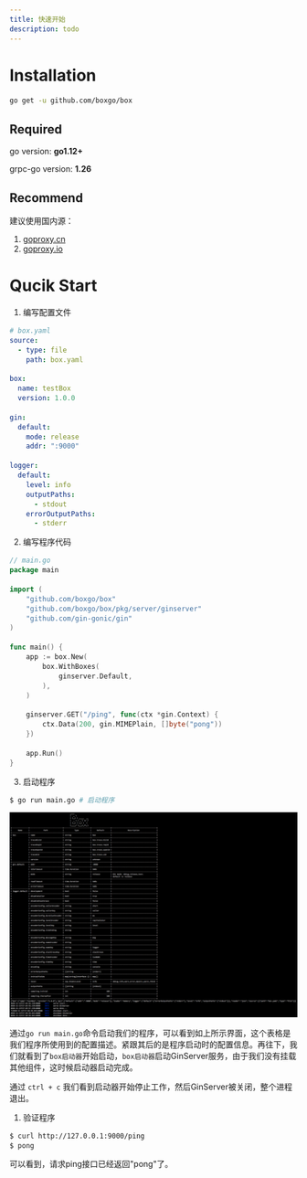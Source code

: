 ```yaml
---
title: 快速开始
description: todo
---
```


# Installation

```sh
go get -u github.com/boxgo/box
```

## Required

go version: **go1.12+**

grpc-go version: **1.26**

## Recommend

建议使用国内源：

1. [goproxy.cn](https://goproxy.cn/)
2. [goproxy.io](https://goproxy.io/)



# Qucik Start

1. 编写配置文件

```yaml
# box.yaml
source:
  - type: file
    path: box.yaml

box:
  name: testBox
  version: 1.0.0

gin:
  default:
    mode: release
    addr: ":9000"

logger:
  default:
    level: info
    outputPaths:
      - stdout
    errorOutputPaths:
      - stderr
```

2. 编写程序代码

```go
// main.go
package main

import (
	"github.com/boxgo/box"
	"github.com/boxgo/box/pkg/server/ginserver"
	"github.com/gin-gonic/gin"
)

func main() {
	app := box.New(
		box.WithBoxes(
			ginserver.Default,
		),
	)

	ginserver.GET("/ping", func(ctx *gin.Context) {
		ctx.Data(200, gin.MIMEPlain, []byte("pong"))
	})

	app.Run()
}
```

3. 启动程序

```sh
$ go run main.go # 启动程序
```

![boot](./boot.png)

通过`go run main.go`命令启动我们的程序，可以看到如上所示界面，这个表格是我们程序所使用到的配置描述。紧跟其后的是程序启动时的配置信息。再往下，我们就看到了`box启动器`开始启动，`box启动器`启动GinServer服务，由于我们没有挂载其他组件，这时候启动器启动完成。

通过 `ctrl + c` 我们看到启动器开始停止工作，然后GinServer被关闭，整个进程退出。

1. 验证程序

```sh
$ curl http://127.0.0.1:9000/ping
$ pong
```

可以看到，请求ping接口已经返回"pong"了。
